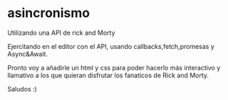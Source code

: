 # asincronismo
Utilizando una API de rick and Morty

Ejercitando en el editor con el API, usando callbacks,fetch,promesas y Async&Await.

Pronto voy a añadirle un html y css para poder hacerlo más interactivo y llamativo a los que quieran disfrutar los fanaticos de Rick and Morty.

Saludos :)
